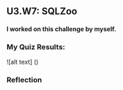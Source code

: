 ## U3.W7: SQLZoo

#### I worked on this challenge by myself.



### My Quiz Results:

![alt text] ()



### Reflection
